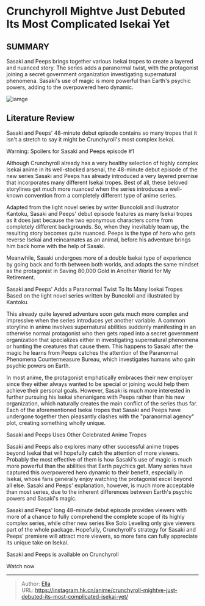 # Crunchyroll Mightve Just Debuted Its Most Complicated Isekai Yet


## SUMMARY 



  Sasaki and Peeps brings together various Isekai tropes to create a layered and nuanced story.   The series adds a paranormal twist, with the protagonist joining a secret government organization investigating supernatural phenomena.   Sasaki&#39;s use of magic is more powerful than Earth&#39;s psychic powers, adding to the overpowered hero dynamic.  

![iamge](https://static1.srcdn.com/wordpress/wp-content/uploads/2024/01/sasaki-and-peeps-key-anime-visual.jpg)

## Literature Review

Sasaki and Peeps&#39; 48-minute debut episode contains so many tropes that it isn&#39;t a stretch to say it might be Crunchyroll&#39;s most complex Isekai. 




Warning: Spoilers for Sasaki and Peeps episode #1




Although Crunchyroll already has a very healthy selection of highly complex Isekai anime in its well-stocked arsenal, the 48-minute debut episode of the new series Sasaki and Peeps has already introduced a very layered premise that incorporates many different Isekai tropes. Best of all, these beloved storylines get much more nuanced when the series introduces a well-known convention from a completely different type of anime series.

Adapted from the light novel series by writer Buncololi and illustrator Kantoku, Sasaki and Peeps&#39; debut episode features as many Isekai tropes as it does just because the two eponymous characters come from completely different backgrounds. So, when they inevitably team up, the resulting story becomes quite nuanced. Peeps is the type of hero who gets reverse Isekai and reincarnates as an animal, before his adventure brings him back home with the help of Sasaki.

          




Meanwhile, Sasaki undergoes more of a double Isekai type of experience by going back and forth between both worlds, and adopts the same mindset as the protagonist in Saving 80,000 Gold in Another World for My Retirement.


 Sasaki and Peeps&#39; Adds a Paranormal Twist To Its Many Isekai Tropes 
Based on the light novel series written by Buncololi and illustrated by Kantoku.
          

This already quite layered adventure soon gets much more complex and impressive when the series introduces yet another variable. A common storyline in anime involves supernatural abilities suddenly manifesting in an otherwise normal protagonist who then gets roped into a secret government organization that specializes either in investigating supernatural phenomena or hunting the creatures that cause them. This happens to Sasaki after the magic he learns from Peeps catches the attention of the Paranormal Phenomena Countermeasure Bureau, which investigates humans who gain psychic powers on Earth.




In most anime, the protagonist emphatically embraces their new employer since they either always wanted to be special or joining would help them achieve their personal goals. However, Sasaki is much more interested in further pursuing his Isekai shenanigans with Peeps rather than his new organization, which naturally creates the main conflict of the series thus far. Each of the aforementioned Isekai tropes that Sasaki and Peeps have undergone together then pleasantly clashes with the &#34;paranormal agency&#34; plot, creating something wholly unique.



 Sasaki and Peeps Uses Other Celebrated Anime Tropes 
          

Sasaki and Peeps also explores many other successful anime tropes beyond Isekai that will hopefully catch the attention of more viewers. Probably the most effective of them is how Sasaki&#39;s use of magic is much more powerful than the abilities that Earth psychics get. Many series have captured this overpowered hero dynamic to their benefit, especially in Isekai, whose fans generally enjoy watching the protagonist excel beyond all else. Sasaki and Peeps&#39; explanation, however, is much more acceptable than most series, due to the inherent differences between Earth&#39;s psychic powers and Sasaki&#39;s magic.




Sasaki and Peeps&#39; long 48-minute debut episode provides viewers with more of a chance to fully comprehend the complete scope of its highly complex series, while other new series like Solo Leveling only give viewers part of the whole package. Hopefully, Crunchyroll&#39;s strategy for Sasaki and Peeps&#39; premiere will attract more viewers, so more fans can fully appreciate its unique take on Isekai.

Sasaki and Peeps is available on Crunchyroll

Watch now



---

> Author: [Ella](https://instagram.hk.cn/)  
> URL: https://instagram.hk.cn/anime/crunchyroll-mightve-just-debuted-its-most-complicated-isekai-yet/  

